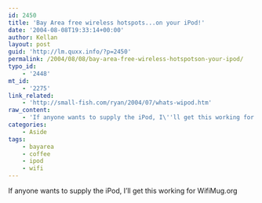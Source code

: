 ```yaml
---
id: 2450
title: 'Bay Area free wireless hotspots...on your iPod!'
date: '2004-08-08T19:33:14+00:00'
author: Kellan
layout: post
guid: 'http://lm.quxx.info/?p=2450'
permalink: /2004/08/08/bay-area-free-wireless-hotspotson-your-ipod/
typo_id:
    - '2448'
mt_id:
    - '2275'
link_related:
    - 'http://small-fish.com/ryan/2004/07/whats-wipod.htm'
raw_content:
    - 'If anyone wants to supply the iPod, I\''ll get this working for WifiMug.org'
categories:
    - Aside
tags:
    - bayarea
    - coffee
    - ipod
    - wifi
---
```


If anyone wants to supply the iPod, I’ll get this working for WifiMug.org